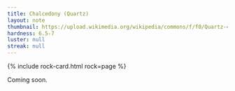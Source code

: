```yaml
---
title: Chalcedony (Quartz)
layout: note
thumbnail: https://upload.wikimedia.org/wikipedia/commons/f/f0/Quartz-46809.jpg
hardness: 6.5-7
luster: null
streak: null
---
```

{% include rock-card.html rock=page %}

Coming soon.
